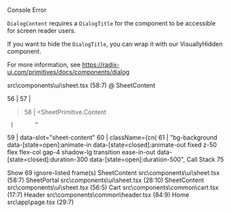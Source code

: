 Console Error

`DialogContent` requires a `DialogTitle` for the component to be accessible for screen reader users.

If you want to hide the `DialogTitle`, you can wrap it with our VisuallyHidden component.

For more information, see https://radix-ui.com/primitives/docs/components/dialog

src\components\ui\sheet.tsx (58:7) @ SheetContent

56 | <SheetPortal>
57 | <SheetOverlay />

> 58 | <SheetPrimitive.Content

     |       ^

59 | data-slot="sheet-content"
60 | className={cn(
61 | "bg-background data-[state=open]:animate-in data-[state=closed]:animate-out fixed z-50 flex flex-col gap-4 shadow-lg transition ease-in-out data-[state=closed]:duration-300 data-[state=open]:duration-500",
Call Stack
75

Show 69 ignore-listed frame(s)
SheetContent
src\components\ui\sheet.tsx (58:7)
SheetPortal
src\components\ui\sheet.tsx (28:10)
SheetContent
src\components\ui\sheet.tsx (56:5)
Cart
src\components\common\cart.tsx (17:7)
Header
src\components\common\header.tsx (84:9)
Home
src\app\page.tsx (29:7)
